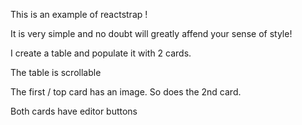
This is  an example of reactstrap !

It is very simple and no doubt will greatly affend your sense of style!

I create a table and populate it with 2 cards.

The table is scrollable

The first / top card has an image.  So does the 2nd card.

Both cards have editor buttons

